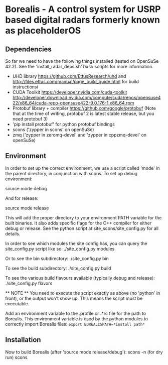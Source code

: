 Borealis - A control system for USRP based digital radars formerly known as placeholderOS
=========================================================================================

## Dependencies
So far we need to have the following things installed (tested on OpenSuSe 42.2). See the 'install_radar_deps.sh' bash scripts for more information. 

* UHD library https://github.com/EttusResearch/uhd and http://files.ettus.com/manual/page_build_guide.html for build instructionsi
* CUDA Toolkit https://developer.nvidia.com/cuda-toolkit http://developer.download.nvidia.com/compute/cuda/repos/opensuse422/x86_64/cuda-repo-opensuse422-9.0.176-1.x86_64.rpm
* Protobuf library + compiler https://github.com/google/protobuf (Note that at the time of writing, protobuf 2 is latest stable release, but you need protobuf 3)
* 'pip install protobuf' for python protobuf bindings
* scons ('zypper in scons' on openSuSe)
* zmq ('zypper in zeromq-devel' and 'zypper in cppzmq-devel' on openSuSe)

## Environment
In order to set up the correct environment, we use a script called 'mode' in the parent directory, in conjunction with scons.
To set up debug environment:

source mode debug

And for release:

source mode release

This will add the proper directory to your environment PATH variable for the built binaries. 
It also adds specific flags for the C++ compiler for either debug or release. See the python
script at site_scons/site_config.py for all details.

In order to see which modules the site config has, you can query the site_config.py script like so:
	./site_config.py modules

Or to see the bin subdirectory: 
	./site_config.py bin

To see the build subdirectory:
	./site_config.py build

To see the various build flavours available (typically debug and release):
	./site_config.py flavors

** NOTE ** You need to execute the script exactly as above (no 'python' in front), or the output won't show up.
This means the script must be executable.

Add an environment variable to the .profile or .\*rc file for the path to Borealis. This environment variable is used by the python modules to correctly import Borealis files:
`export BOREALISPATH=*install path*` 

## Installation

Now to build Borealis (after 'source mode release/debug'):
scons -n  (for dry run)
scons


